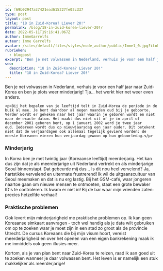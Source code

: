 ```yaml
---
id: f69b02947a37421ead615227fe02c337
type: post
layout: post
title: "18 in Zuid-Korea? Liever 20!"
permalink: /blog/18-in-zuid-korea-liever-20!/
date: 2022-05-11T19:16:41.067Z
author: ImmeGarrelfs
auteur: Imme Garrelfs
avatar: /sites/default/files/styles/node_author/public/Imme1_0.jpg?itok=hBYMwEh4
rubrieken:
  - blogpost
excerpt: "Ben je net volwassen in Nederland, verhuis je voor een half jaar naar Zuid-Korea en ben je plots weer minderjarig! Tja… het werkt hier net weer even anders.  "
seo:
  description: "18 in Zuid-Korea? Liever 20!"
  title: "18 in Zuid-Korea? Liever 20!"
---
```

Ben je net volwassen in Nederland, verhuis je voor een half jaar naar Zuid-Korea en ben je plots weer minderjarig! Tja… het werkt hier net weer even anders.  

    <p>Bij het bepalen van je leeftijd telt in Zuid-Korea de periode in de buik al mee. Je bent daardoor al negen maanden oud bij je geboorte. Verder wordt er gekeken naar het jaar waarin je geboren wordt en niet naar de exacte datum. Het maakt dus niet uit of je in april of december 2001 geboren bent, op 1 januari 2002 word je twee jaar oud. Iedereen wordt dus op nieuwjaarsdag een jaar ouder. Dit betekent niet dat de verjaardagen ook allemaal tegelijk gevierd worden: de meeste Koreanen vieren hun verjaardag gewoon op hun geboortedag.</p>
<h3>Minderjarig </h3>
<p>In Korea ben je met twintig jaar (Koreaanse leeftijd) meerderjarig. Het kan dus zijn dat je als meerderjarige uit Nederland vertrekt en als minderjarige Seoul binnenstapt. Dat gebeurde mij dus... Is dit nou heel vervelend? Ja, hartstikke vervelend en uitermate frustrerend! Ik wil de uitgaanscultuur van Seoul meemaken en dat is nu erg lastig. Bij het GSM-café, waar jongeren naartoe gaan om nieuwe mensen te ontmoeten, staat een grote bewaker ID's te controleren. Ik kwam er niet in! Bij de bar waar mijn vrienden zaten: precies hetzelfde verhaal! </p>
<h3>Praktische problemen</h3>
<p>Ook levert mijn minderjarigheid me praktische problemen op. Ik kan geen Koreaanse simkaart aanvragen - toch wel handig als je data wilt gebruiken om op te zoeken waar je moet zijn in een stad zo groot als de provincie Utrecht. De cursus Koreaans die bij mijn visum hoort, vereist meerderjarigheid en over het openen van een eigen bankrekening maak ik me inmiddels ook geen illusies meer.</p>
<p>Kortom, als je van plan bent naar Zuid-Korea te reizen, raad ik aan goed uit te zoeken wanneer je daar volwassen bent. Het leven is er namelijk een stuk makkelijker als meerderjarige!</p>  
